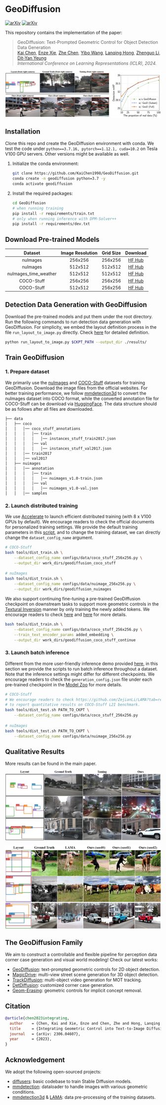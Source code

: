 # GeoDiffusion
[![arXiv](https://img.shields.io/badge/arXiv-2306.04607-b31b1b.svg?style=plastic)](https://arxiv.org/abs/2306.04607) [![arXiv](https://img.shields.io/badge/Web-GeoDiffusion-blue.svg?style=plastic)](https://kaichen1998.github.io/projects/geodiffusion/)

This repository contains the implementation of the paper:

> GeoDiffusion: Text-Prompted Geometric Control for Object Detection Data Generation <br>
> [Kai Chen](https://kaichen1998.github.io/), [Enze Xie](https://xieenze.github.io/), [Zhe Chen](https://czczup.github.io/), [Yibo Wang](https://openreview.net/profile?id=~Yibo_Wang7), [Lanqing Hong](https://scholar.google.com/citations?hl=zh-CN&user=2p7x6OUAAAAJ&view_op=list_works&sortby=pubdate), [Zhenguo Li](https://scholar.google.com/citations?user=XboZC1AAAAAJ&hl=zh-CN), [Dit-Yan Yeung](https://sites.google.com/view/dyyeung/home) <br>
> *International Conference on Learning Representations (ICLR), 2024.*

![img](./images/overview.png)



## Installation

Clone this repo and create the GeoDiffusion environment with conda. We test the code under `python==3.7.16, pytorch==1.12.1, cuda=10.2` on Tesla V100 GPU servers. Other versions might be available as well.

1. Initialize the conda environment:

   ```bash
   git clone https://github.com/KaiChen1998/GeoDiffusion.git
   conda create -n geodiffusion python=3.7 -y
   conda activate geodiffusion
   ```

2. Install the required packages:

   ```bash
   cd GeoDiffusion
   # when running training
   pip install -r requirements/train.txt
   # only when running inference with DPM-Solver++
   pip install -r requirements/dev.txt
   ```



## Download Pre-trained Models

|        Dataset        | Image Resolution | Grid Size |                           Download                           |
| :-------------------: | :--------------: | :-------: | :----------------------------------------------------------: |
|       nuImages        |     256x256      |  256x256  | [HF Hub](https://huggingface.co/KaiChen1998/geodiffusion-nuimages-256x256) |
|       nuImages        |     512x512      |  512x512  | [HF Hub](https://huggingface.co/KaiChen1998/geodiffusion-nuimages-512x512) |
| nuImages_time_weather |     512x512      |  512x512  | [HF Hub](https://huggingface.co/KaiChen1998/geodiffusion-nuimages-time-weather-512x512) |
|      COCO-Stuff       |     256x256      |  256x256  | [HF Hub](https://huggingface.co/KaiChen1998/geodiffusion-coco-stuff-256x256) |
|      COCO-Stuff       |     512x512      |  256x256  | [HF Hub](https://huggingface.co/KaiChen1998/geodiffusion-coco-stuff-512x512) |




## Detection Data Generation with GeoDiffusion

Download the pre-trained models and put them under the root directory. Run the following commands to run detection data generation with GeoDiffusion. For simplicity, we embed the layout definition process in the file `run_layout_to_image.py` directly. Check [here](./run_layout_to_image.py#L75-L82) for detailed definition.

```bash
python run_layout_to_image.py $CKPT_PATH --output_dir ./results/
```



## Train GeoDiffusion

### 1. Prepare dataset

We primarily use the [nuImages](https://www.nuscenes.org/nuimages) and [COCO-Stuff](https://cocodataset.org/#home) datasets for training GeoDiffusion. Download the image files from the official websites. For better training performance, we follow [mmdetection3d](https://github.com/open-mmlab/mmdetection3d/blob/main/configs/nuimages/README.md/#introduction) to convert the nuImages dataset into COCO format, while the converted annotation file for COCO-Stuff can be download via [HuggingFace](https://huggingface.co/datasets/KaiChen1998/coco-stuff-geodiffusion). The data structure should be as follows after all files are downloaded.

```
├── data
│   ├── coco
│   │   │── coco_stuff_annotations
│   │   │   │── train
│   │   │   │   │── instances_stuff_train2017.json
│   │   │   │── val
│   │   │   │   │── instances_stuff_val2017.json
│   │   │── train2017
│   │   │── val2017
│   ├── nuimages
│   │   │── annotation
│   │   │   │── train
│   │   │   │   │── nuimages_v1.0-train.json
│   │   │   │── val
│   │   │   │   │── nuimages_v1.0-val.json
│   │   │── samples
```

### 2. Launch distributed training

We use [Accelerate](https://huggingface.co/docs/accelerate/index) to launch efficient distributed training (with 8 x V100 GPUs by default). We encourage readers to check the official documents for personalized training settings. We provide the default training parameters in this [script](./tools/dist_train.sh), and to change the training dataset, we can directly change the `dataset_config_name` argument.

```bash
# COCO-Stuff
bash tools/dist_train.sh \
	--dataset_config_name configs/data/coco_stuff_256x256.py \
	--output_dir work_dirs/geodiffusion_coco_stuff

# nuImages
bash tools/dist_train.sh \
	--dataset_config_name configs/data/nuimage_256x256.py \
	--output_dir work_dirs/geodiffusion_nuimages
```

We also support continuing fine-tuning a pre-trained GeoDiffusion checkpoint on downstream tasks to support more geometric controls in the [Textural Inversion](https://arxiv.org/abs/2208.01618) manner by only training the newly added tokens. We encourage readers to check [here](https://github.com/KaiChen1998/GeoDiffusion/blob/main/train_geodiffusion.py#L455) and [here](https://github.com/KaiChen1998/GeoDiffusion/blob/main/train_geodiffusion.py#L488) for more details.

```bash
bash tools/dist_train.sh \
	--dataset_config_name configs/data/coco_stuff_256x256.py \
	--train_text_encoder_params added_embedding \
	--output_dir work_dirs/geodiffusion_coco_stuff_continue
```



### 3. Launch batch inference

Different from the more user-friendly inference demo provided [here](https://github.com/KaiChen1998/GeoDiffusion?tab=readme-ov-file#detection-data-generation-with-geodiffusion), in this section we provide the scripts to run batch inference throughout a dataset. Note that the inference settings might differ for different checkpoints. We encourage readers to check the `generation_config.json` file under each pre-trained checkpoint in the [Model Zoo](https://github.com/KaiChen1998/GeoDiffusion/tree/main?tab=readme-ov-file#download-pre-trained-models) for more details.

```bash
# COCO-Stuff
# We encourage readers to check https://github.com/ZejianLi/LAMA?tab=readme-ov-file#testing
# to report quantitative results on COCO-Stuff L2I benchmark.
bash tools/dist_test.sh PATH_TO_CKPT \
	--dataset_config_name configs/data/coco_stuff_256x256.py

# nuImages
bash tools/dist_test.sh PATH_TO_CKPT \
	--dataset_config_name configs/data/nuimage_256x256.py
```



## Qualitative Results

More results can be found in the main paper.

![img](./images/qualitative_1.PNG)

![img](./images/qualitative_2.PNG)



## The GeoDiffusion Family

We aim to construct a controllable and flexible pipeline for perception data corner case generation and visual world modeling! Check our latest works:

- [GeoDiffusion](https://kaichen1998.github.io/projects/geodiffusion/): text-prompted geometric controls for 2D object detection.
- [MagicDrive](https://gaoruiyuan.com/magicdrive/): multi-view street scene generation for 3D object detection.
- [TrackDiffusion](https://kaichen1998.github.io/projects/trackdiffusion/): multi-object video generation for MOT tracking.
- [DetDiffusion](https://arxiv.org/abs/2403.13304): customized corner case generation.
- [Geom-Erasing](https://arxiv.org/abs/2310.05873): geometric controls for implicit concept removal.



## Citation

```bibtex
@article{chen2023integrating,
  author    = {Chen, Kai and Xie, Enze and Chen, Zhe and Hong, Lanqing and Li, Zhenguo and Yeung, Dit-Yan},
  title     = {Integrating Geometric Control into Text-to-Image Diffusion Models for High-Quality Detection Data Generation via Text Prompt},
  journal   = {arXiv: 2306.04607},
  year      = {2023},
}
```



## Acknowledgement

We adopt the following open-sourced projects:

- [diffusers](https://github.com/huggingface/diffusers/): basic codebase to train Stable Diffusion models.
- [mmdetection](https://github.com/open-mmlab/mmdetection): dataloader to handle images with various geometric conditions.
- [mmdetection3d](https://github.com/open-mmlab/mmdetection3d) & [LAMA](https://github.com/ZejianLi/LAMA): data pre-processing of the training datasets.

